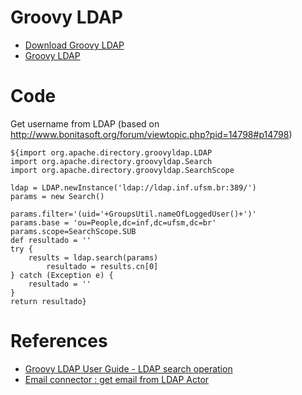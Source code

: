 # Groovy LDAP #

  * [Download Groovy LDAP](http://directory.apache.org/api/1-download-groovy-ldap.html)
  * [Groovy LDAP](http://directory.apache.org/api/groovy-ldap.html)

# Code #

Get username from LDAP (based on http://www.bonitasoft.org/forum/viewtopic.php?pid=14798#p14798)

```
${import org.apache.directory.groovyldap.LDAP
import org.apache.directory.groovyldap.Search
import org.apache.directory.groovyldap.SearchScope

ldap = LDAP.newInstance('ldap://ldap.inf.ufsm.br:389/')
params = new Search()

params.filter='(uid='+GroupsUtil.nameOfLoggedUser()+')'
params.base = 'ou=People,dc=inf,dc=ufsm,dc=br'
params.scope=SearchScope.SUB
def resultado = ''
try {
	results = ldap.search(params)
        resultado = results.cn[0]
} catch (Exception e) {
	resultado = ''
}
return resultado}
```


# References #

  * [Groovy LDAP User Guide - LDAP search operation](http://directory.apache.org/api/2-groovy-ldap-user-guide.html#2.GroovyLDAPUserGuide-LDAPsearchoperation)
  * [Email connector : get email from LDAP Actor](http://www.bonitasoft.org/forum/viewtopic.php?pid=14748#p14748)